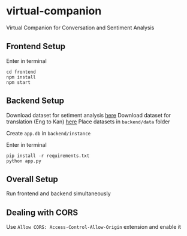 # virtual-companion

Virtual Companion for Conversation and Sentiment Analysis

## Frontend Setup

Enter in terminal

```
cd frontend
npm install
npm start
```

## Backend Setup

Download dataset for setiment analysis [here](https://www.kaggle.com/datasets/lakshmi25npathi/imdb-dataset-of-50k-movie-reviews)
Download dataset for translation (Eng to Kan) [here](https://ai4bharat.iitm.ac.in/samanantar)
Place datasets in `backend/data` folder

Create `app.db` in `backend/instance`

Enter in terminal

```
pip install -r requirements.txt
python app.py
```

## Overall Setup

Run frontend and backend simultaneously

## Dealing with CORS

Use `Allow CORS: Access-Control-Allow-Origin` extension and enable it
